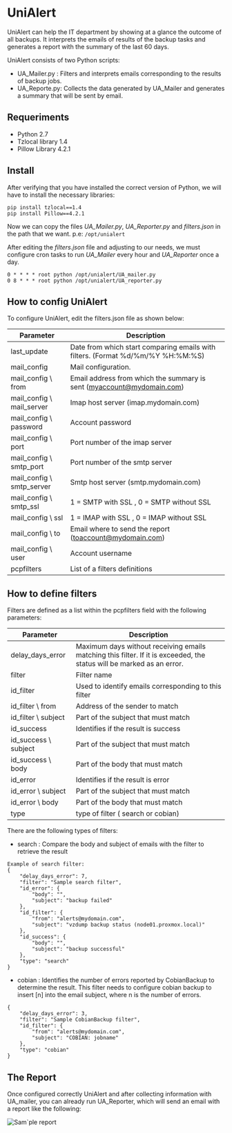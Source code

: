UniAlert
=====

UniAlert can help the IT department by showing at a glance the outcome of all backups. It interprets the emails of results of the backup tasks and generates a report with the summary of the last 60 days.

UniAlert consists of two Python scripts:

- UA_Mailer.py : Filters and interprets emails corresponding to the results of backup jobs.
- UA_Reporte.py: Collects the data generated by UA_Mailer and generates a summary that will be sent by email.

Requeriments
-----------------
- Python 2.7
- Tzlocal library 1.4 
- Pillow Library 4.2.1

Install
-----------------

After verifying that you have installed the correct version of Python, we will have to install the necessary libraries:

```
pip install tzlocal==1.4
pip install Pillow==4.2.1
```

Now we can copy the files *UA_Mailer.py*, *UA_Reporter.py* and *filters.json* in the path that we want.  p.e: `/opt/unialert`

After editing the *filters.json* file and adjusting to our needs, we must configure cron tasks to run *UA_Mailer* every hour and *UA_Reporter* once a day.

```
0 * * * * root python /opt/unialert/UA_mailer.py
0 8 * * * root python /opt/unialert/UA_reporter.py
```

How to config UniAlert
-----------------------------
To configure UniAlert, edit the filters.json file as shown below:

| Parameter                  |  Description
----------------------|----------------------
|last_update  | Date from which start comparing emails with filters. (Format %d/%m/%Y %H:%M:%S) |
|mail_config| Mail configuration. |
|mail_config \ from | Email address from which the summary is sent (myaccount@mydomain.com)|
|mail_config \ mail_server | Imap host server  (imap.mydomain.com)|
|mail_config \ password | Account password |
|mail_config \ port | Port number of the imap server|
|mail_config \ smtp_port | Port number of the smtp server|
|mail_config \ smtp_server | Smtp host server  (smtp.mydomain.com)|
|mail_config \ smtp_ssl | 1 = SMTP with SSL , 0 = SMTP without SSL |
|mail_config \ ssl | 1 = IMAP with SSL , 0 = IMAP without SSL |
|mail_config \ to | Email where to send the report (toaccount@mydomain.com) |
|mail_config \ user | Account username |
|pcpfilters| List of a filters definitions|

How to define filters
-------------------------
Filters are defined as a list within the pcpfilters field with the following parameters:

| Parameter                  |  Description
----------------------|----------------------
|delay_days_error | Maximum days without receiving emails matching this filter. If it is exceeded, the status will be marked as an error. |
|filter| Filter name|
|id_filter| Used to identify emails corresponding to this filter|
|id_filter \ from | Address of the sender to match |
|id_filter \ subject | Part of the subject that must match|
|id_success | Identifies if the result is success |
|id_success \ subject| Part of the subject that must match|
|id_success \ body | Part of the body that must match|
|id_error | Identifies if the result is error |
|id_error \ subject| Part of the subject that must match|
|id_error \ body | Part of the body that must match|
|type | type of filter ( search or cobian) |


There are the following types of filters:

- search : Compare the body and subject of emails with the filter to retrieve the result
```
Example of search filter:
{
    "delay_days_error": 7, 
    "filter": "Sample search filter", 
    "id_error": {
        "body": "", 
        "subject": "backup failed"
    }, 
    "id_filter": {
        "from": "alerts@mydomain.com", 
        "subject": "vzdump backup status (node01.proxmox.local)"
    }, 
    "id_success": {
        "body": "", 
        "subject": "backup successful"
    }, 
    "type": "search"
}
```

- cobian : Identifies the number of errors reported by CobianBackup to determine the result. This filter needs to configure cobian backup to insert [n] into the email subject, where n is the number of errors.
```
{
    "delay_days_error": 3, 
    "filter": "Sample CobianBackup filter", 
    "id_filter": {
        "from": "alerts@mydomain.com", 
        "subject": "COBIAN: jobname"
    }, 
    "type": "cobian"
}
```

The Report
---------------
Once configured correctly UniAlert and after collecting information with UA_mailer, you can already run UA_Reporter, which will send an email with a report like the following:

![Sam`ple report](http://www.pcpractico.es/img2/reportpng.PNG)